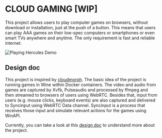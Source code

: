 # CLOUD GAMING [WIP]

This project allows users to play computer games on browsers, without download or installation, just at the push of a button.
This means that users can play AAA games on their low-spec computers or smartphones or even smart TVs anywhere and anytime.
The only requirement is fast and reliable internet.

![Playing Hercules Demo](https://user-images.githubusercontent.com/16115992/154591788-45159054-f2e0-4001-976b-d89fcf0466c3.gif)

## Design doc

This project is inspired by [cloudmorph](https://github.com/giongto35/cloud-morph).
The basic idea of the project is running games in Wine within Docker containers.
The video and audio from games are captured by Xvfb, Pulseaudio and processed by ffmpeg and then streamed to browsers of users using WebRTC.
Besides that, input from users (e.g. mouse clicks, keyboard events) are also captured and delivered to Syncinput using WebRTC Data channel.
Syncinput is a process that receives those input and simulate relevant actions for the games using WinAPI.

Currently, you can take a look at this [design doc](https://drive.google.com/file/d/1rK0xMrDPr4zFIc1PnO3dA7qmXs0rRuHA/view?usp=sharing) to understand more about the project.